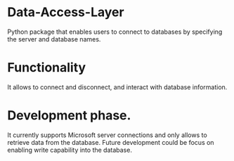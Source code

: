 # Data-Access-Layer
Python package that enables users to connect to databases by specifying the server and database names.

# Functionality
It allows to connect and disconnect, and interact with database information.

# Development phase.
It currently supports Microsoft server connections and only allows to retrieve data from the database.
Future development could be focus on enabling write capability into the database.
